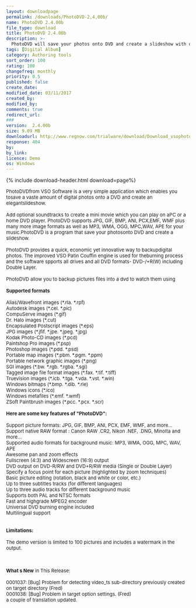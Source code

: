 ```yaml
---
layout: downloadpage
permalink: /downloads/PhotoDVD-2,4,00b/
name: PhotoDVD 2.4.00b
file_type: download
title: PhotoDVD 2.4.00b
description: >-
  PhotoDVD will save your photos onto DVD and create a slideshow with optional soundtracks
tags: [Digital Album]
category: Authoring tools
sort_order: 100
rating: 100
changefreq: monthly
priority: 0.5
published: false
create_date: 
modified_date: 03/11/2017
created_by: 
modified_by: 
comments: true
redirect_url: 
### 
version:  2.4.00b
size: 9.09 MB
downloadurl: http://www.regnow.com/trialware/download/Download_vsophotodvd_setup_234.exe?item=7553 5&affiliate=22260
response: 404
by: 
by_link: 
licence: Demo 
os: Windows
---
```


{% include download-header.html download=page%}

<p style="fix-download-text !important">
<p><font size="2"><p>PhotoDVDfrom VSO Software is a very simple application which enables you tosave a vaste amount of digital photos onto a DVD and create an elegantslideshow. <br />
<br />
Add optional soundtracks to create a mini movie which you can play on aPC or a home DVD player. PhotoDVD supports JPG, GIF, BMP, ANI, PCX,EMF, WMF plus many more image formats as well as MP3, WMA, OGG, MPC,WAV, APE for your music.PhotoDVD is a program that save your photosonto DVD and create a slideshow. <br />
<br />
PhotoDVD provides a quick, economic yet innovative way to backupdigital photos. The improved VSO Patin Couffin engine is used for theburning process and the software spports all drives and all DVD formats- DVD-/+R(W) including Double Layer. <br />
<br />
PhotoDVD allow you to backup pictures files into a dvd to watch them using <br />
<br />
<strong>Supported formats</strong><br />
<br />
Alias/Wavefront images (*.rla. *.rpf) <br />
Autodesk images (*.cel. *.pic) <br />
CompuServe images (*.gif) <br />
Dr. Halo images (*.cut) <br />
Encapsulated Postscript images (*.eps) <br />
JPG images (*.jfif. *.jpe. *.jpeg. *.jpg) <br />
Kodak Photo-CD images (*.pcd) <br />
Paintshop Pro images (*.psp) <br />
Photoshop images (*.pdd. *.psd) <br />
Portable map images (*.pbm. *.pgm. *.ppm) <br />
Portable network graphic images (*.png) <br />
SGI images (*.bw. *.rgb. *.rgba. *.sgi) <br />
Tagged image file format images (*.fax. *.tif. *.tiff) <br />
Truevision images (*.icb. *.tga. *.vda. *.vst. *.win) <br />
Windows bitmaps (*.bmp. *.dib. *.rle) <br />
Windows icons (*.ico) <br />
Windows metafiles (*.emf. *.wmf) <br />
ZSoft Paintbrush images (*.pcc. *.pcx. *.scr)<br />
<br />
<span><strong>Here are some key features of "PhotoDVD":</strong></span><br />
<br />
Support picture formats: JPG, GIF, BMP, ANI, PCX, EMF, WMF, and more...<br />
Support native RAW format : Canon RAW .CR2, Nikon .NEF, .DNG, Minolta and more...<br />
Supported audio formats for background music: MP3, WMA, OGG, MPC, WAV, APE<br />
Awesome pan and zoom effects<br />
Fullscreen (4:3) and Widescreen (16:9) output<br />
DVD output on DVD-R/RW and DVD+R/RW media (Single or Double Layer)<br />
Specify a focus point for each picture (highlighted by zoom techniques)<br />
Basic picture editing (rotation, black and white or color, etc.)<br />
Up to three subtitles tracks (for different languages)<br />
Up to three audio tracks for different background music<br />
Supports both PAL and NTSC formats<br />
Fast and highgrade MPEG2 encoder<br />
Universal DVD burning engine included<br />
Multilingual support <br />
<br />
<br />
<span><strong>Limitations:</strong></span><br />
<br />
The demo version is limited to 100 pictures and includes a watermark in the output. </p>
<div class="celltext_big"><br />
<br />
<strong>What s New</strong> in This Release:<br />
<br />
0001037: [Bug] Problem for detecting video_ts sub-directory previously created on target directory (Fred)<br />
0001038: [Bug] Problem in target option settings. (Fred)<br />
a couple of translation updated.</div></p></p>
